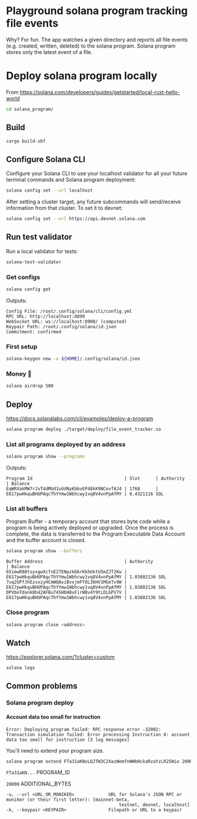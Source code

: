 # Playground solana program tracking file events
Why? For fun. The app watches a given directory and reports
all file events (e.g. created, written, deleted) to the solana program. Solana program stores only the latest event of a file.

# Deploy solana program locally
From https://solana.com/developers/guides/getstarted/local-rust-hello-world

```sh
cd solana_program/
```

## Build
```sh
cargo build-sbf
```

## Configure Solana CLI
Configure your Solana CLI to use your localhost validator for all your future terminal commands and Solana program deployment:
```sh
solana config set --url localhost
```

After setting a cluster target, any future subcommands will send/receive information from that cluster. To set it to devnet:
```sh
solana config set --url https://api.devnet.solana.com
```

## Run test validator
Run a local validator for tests:
```sh
solana-test-validator
```

### Get configs
```sh
solana config get
```
Outputs:
```plain
Config File: /root/.config/solana/cli/config.yml
RPC URL: http://localhost:8899 
WebSocket URL: ws://localhost:8900/ (computed)
Keypair Path: /root/.config/solana/id.json 
Commitment: confirmed 
```

### First setup
```sh
solana-keygen new -o ${HOME}/.config/solana/id.json
```

### Money 💸
```sh
solana airdrop 500
```

## Deploy
https://docs.solanalabs.com/cli/examples/deploy-a-program

```sh
solana program deploy ./target/deploy/file_event_tracker.so
```

### List all programs deployed by an address
```sh
solana program show --programs
```
Outputs:
```plain
Program Id                                   | Slot      | Authority                                    | Balance
EqWRXakMW7rJvT4dMUd1uUdNyKbbvEP48kK9NCevfAJ4 | 1768      | E617pwHkquBHUPAqcThYYmw1Wbhcwy1vq8V4vnPpAfMY | 0.4321116 SOL
```

### List all buffers
Program Buffer - a temporary account that stores byte code while a program is being actively deployed or upgraded. Once the process is complete, the data is transferred to the Program Executable Data Account and the buffer account is closed.
```sh
solana program show --buffers
```
```plain
Buffer Address                               | Authority                                    | Balance
65imwR88tsyxgwXcfnE27ENpzkbbrKkhUktU5mZJT2Kw | E617pwHkquBHUPAqcThYYmw1Wbhcwy1vq8V4vnPpAfMY | 1.03802136 SOL
7vq2GPfJhEzvxzyHCmWQAxiBvvjmFY8L36HV1MGeTv9W | E617pwHkquBHUPAqcThYYmw1Wbhcwy1vq8V4vnPpAfMY | 1.03802136 SOL
DPVboTdank8b42AFBu74SHbH8uFirWBv4Y9tLDLGPV7V | E617pwHkquBHUPAqcThYYmw1Wbhcwy1vq8V4vnPpAfMY | 1.03802136 SOL
```

### Close program
```sh
solana program close <address>
```

## Watch
https://explorer.solana.com/?cluster=custom

```sh
solana logs
```

## Common problems
### Solana program deploy
#### Account data too small for instruction
```plain
Error: Deploying program failed: RPC response error -32002: Transaction simulation failed: Error processing Instruction 0: account data too small for instruction [3 log messages]
```
You'll need to extend your program size.
```sh
solana program extend FTa31aKNoLQJTW3C2XazWemfnWWbHckaRzaYzLR25Wio 20000 -u l -k ${HOME}/.config/solana/id.json 
```
`FTa31aKN...` PROGRAM_ID

`20000` ADDITIONAL_BYTES

```plain
-u, --url <URL_OR_MONIKER>             URL for Solana's JSON RPC or moniker (or their first letter): [mainnet-beta,
                                           testnet, devnet, localhost]
-k, --keypair <KEYPAIR>                Filepath or URL to a keypair
```